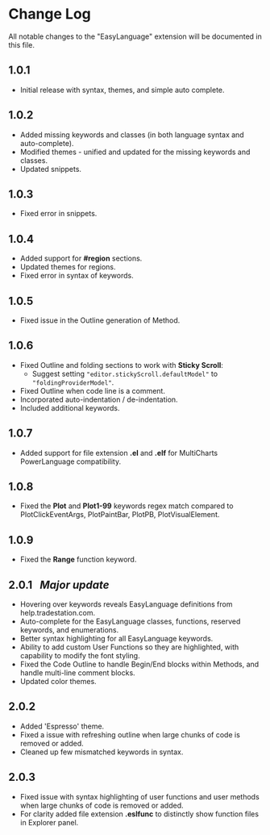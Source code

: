 # Change Log

All notable changes to the "EasyLanguage" extension will be documented in this file.


## 1.0.1

- Initial release with syntax, themes, and simple auto complete.


## 1.0.2

- Added missing keywords and classes (in both language syntax and auto-complete). 
- Modified themes - unified and updated for the missing keywords and classes. 
- Updated snippets. 


## 1.0.3 
- Fixed error in snippets. 


## 1.0.4
 - Added support for **#region** sections. 
 - Updated themes for regions.
 - Fixed error in syntax of keywords.


## 1.0.5
 - Fixed issue in the Outline generation of Method.


## 1.0.6
 - Fixed Outline and folding sections to work with **Sticky Scroll**: 
   - Suggest setting `"editor.stickyScroll.defaultModel"` to `"foldingProviderModel"`. 
 - Fixed Outline when code line is a comment. 
 - Incorporated auto-indentation / de-indentation. 
 - Included additional keywords. 


## 1.0.7
 - Added support for file extension **.el** and **.elf** for MultiCharts PowerLanguage compatibility.


## 1.0.8
 - Fixed the **Plot** and **Plot1-99** keywords regex match compared to PlotClickEventArgs, PlotPaintBar, PlotPB, PlotVisualElement.
 

## 1.0.9
 - Fixed the **Range** function keyword.
 

## 2.0.1  <i> &nbsp; Major update </i>
  - Hovering over keywords reveals EasyLanguage definitions from help.tradestation.com.
  - Auto-complete for the EasyLanguage classes, functions, reserved keywords, and enumerations.
  - Better syntax highlighting for all EasyLanguage keywords.
  - Ability to add custom User Functions so they are highlighted, with capability to modify the font styling.
  - Fixed the Code Outline to handle Begin/End blocks within Methods, and handle multi-line comment blocks. 
  - Updated color themes.
 

## 2.0.2
  - Added 'Espresso' theme.
  - Fixed a issue with refreshing outline when large chunks of code is removed or added.
  - Cleaned up few mismatched keywords in syntax.
 

## 2.0.3
  - Fixed issue with syntax highlighting of user functions and user methods when large chunks of code is removed or added. 
  - For clarity added file extension **.eslfunc** to distinctly show function files in Explorer panel. 
